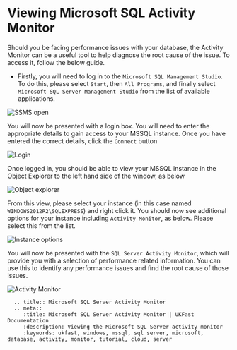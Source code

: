 # Viewing Microsoft SQL Activity Monitor

Should you be facing performance issues with your database, the Activity Monitor can be a useful tool to help diagnose the root cause of the issue. To access it, follow the below guide.

* Firstly, you will need to log in to the `Microsoft SQL Management Studio`. To do this, please select `Start`, then `All Programs`, and finally select `Microsoft SQL Server Management Studio` from the list of available applications.

![SSMS open](Images/activitymonitor/startssmsopen.PNG)

You will now be presented with a login box. You will need to enter the appropriate details to gain access to your MSSQL instance. Once you have entered the correct details, click the `Connect` button

![Login](Images/activitymonitor/logintrimmed.png)

Once logged in, you should be able to view your MSSQL instance in the Object Explorer to the left hand side of the window, as below

![Object explorer](Images/activitymonitor/loggedin.PNG)

From this view, please select your instance (in this case named `WINDOWS2012R2\SQLEXPRESS`) and right click it. You should now see additional options for your instance including `Activity Monitor`, as below. Please select this from the list.

![Instance options](Images/activitymonitor/rightclickcontext.PNG)

You will now be presented with the `SQL Server Activity Monitor`, which will provide you with a selection of performance related information. You can use this to identify any performance issues and find the root cause of those issues.

![Activity Monitor](Images/activitymonitor/activitymonitor.PNG)

```eval_rst
  .. title:: Microsoft SQL Server Activity Monitor
  .. meta::
     :title: Microsoft SQL Server Activity Monitor | UKFast Documentation
     :description: Viewing the Microsoft SQL Server activity monitor
     :keywords: ukfast, windows, mssql, sql server, microsoft, database, activity, monitor, tutorial, cloud, server
```
